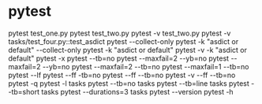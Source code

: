 
# pytest
pytest test_one.py 
pytest test_two.py
pytest -v test_two.py
pytest -v tasks/test_four.py::test_asdict
pytest --collect-only
pytest -k "asdict or default" --collect-only
pytest -k "asdict or default"
pytest -v -k "asdict or default"
pytest -x
pytest --tb=no
pytest --maxfail=2 --yb=no
pytest --maxfail=2 --yb=no
pytest --maxfail=2 --tb=no
pytest --maxfail=1 --tb=no
pytest --lf
pytest --ff -tb=no
pytest --ff --tb=no
pytest -v --ff --tb=no
pytest -q
pytest -l tasks
pytest --tb=no tasks
pytest --tb=line tasks
pytest --tb=short tasks
pytest --durations=3 tasks
pytest --version
pytest -h

